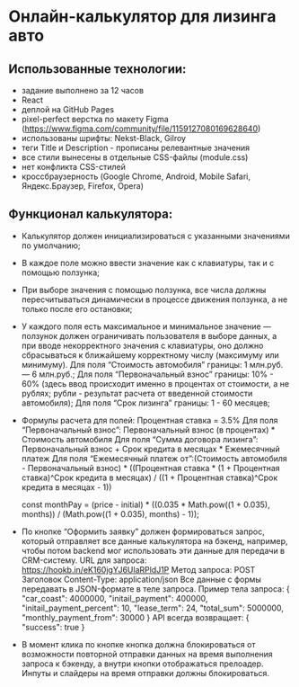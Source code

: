 # Онлайн-калькулятор для лизинга авто

## Использованные технологии: 
- задание выполнено за 12 часов
- React
- деплой на GitHub Pages
- pixel-perfect верстка по макету Figma (https://www.figma.com/community/file/1159127080169628640)
- использованы шрифты: Nekst-Black, Gilroy
- теги Title и Description - прописаны релевантные значения
- все стили вынесены в отдельные CSS-файлы (module.css)
- нет  конфликта CSS-стилей
- кроссбраузерность (Google Chrome, Android, Mobile Safari, Яндекс.Браузер, Firefox, Opera)
 

## Функционал калькулятора: 
- Калькулятор должен инициализироваться с указанными значениями по умолчанию;
- В каждое поле можно ввести значение как с клавиатуры, так и с помощью ползунка;
- При выборе значения с помощью ползунка, все числа должны пересчитываться динамически в процессе движения ползунка, а не только после его остановки;
- У каждого поля есть максимальное и минимальное значение — ползунок должен ограничивать пользователя в выборе данных, а при вводе некорректного значения с клавиатуры, оно должно сбрасываться к ближайшему корректному числу (максимуму или минимуму).
    Для поля “Стоимость автомобиля” границы: 1 млн.руб. — 6 млн.руб.;
    Для поля “Первоначальный взнос” границы: 10% - 60% (здесь ввод происходит именно в процентах от стоимости, а не рублях; рубли - результат расчета от введенной стоимости автомобиля);
    Для поля “Срок лизинга” границы: 1 - 60 месяцев;
- Формулы расчета для полей:
    Процентная ставка = 3.5%
    Для поля “Первоначальный взнос”:     Первоначальный взнос (в процентах) * Стоимость автомобиля
    Для поля “Сумма договора лизинга”: Первоначальный взнос + Срок кредита в месяцах * Ежемесячный платеж
    Для поля “Ежемесячный платеж от”:(Стоимость автомобиля - Первоначальный взнос) * ((Процентная ставка * (1 + Процентная ставка)^Срок кредита в месяцах) / ((1 + Процентная ставка)^Срок кредита в месяцах - 1)) 

    const monthPay = (price - initial) * ((0.035 * Math.pow((1 + 0.035), months)) / (Math.pow((1 + 0.035), months) - 1));
- По кнопке “Оформить заявку” должен формироваться запрос, который отправляет все данные калькулятора на бэкенд, например, чтобы потом backend мог использовать эти данные для передачи в CRM-систему.
URL для запроса: https://hookb.in/eK160jgYJ6UlaRPldJ1P
Метод запроса: POST
Заголовок Content-Type: application/json
Все данные с формы передавать в JSON-формате в теле запроса.
Пример тела запроса:
{
  "car_coast": 4000000,
  "initail_payment": 400000,
  "initail_payment_percent": 10,
  "lease_term": 24,
  "total_sum": 5000000,
  "monthly_payment_from": 30000
}
API всегда возвращает:
{
  "success": true
}
- В момент клика по кнопке кнопка должна блокироваться от возможности повторной отправки данных на время выполнения запроса к бэкенду, а внутри кнопки отображаться прелоадер. Инпуты и слайдеры на время отправки должны блокироваться.